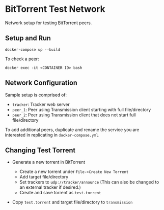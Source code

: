 # BitTorrent Test Network

Network setup for testing BitTorrent peers.

## Setup and Run

    docker-compose up --build

To check a peer:

    docker exec -it <CONTAINER ID> bash

## Network Configuration

Sample setup is comprised of:
  - `tracker`: Tracker web server
  - `peer_1`: Peer using Transmission client starting with full file/directory
  - `peer_2`: Peer using Transmission client that does not start full file/directory

To add additional peers, duplicate and rename the service you are interested in replicating
in `docker-compose.yml`.

## Changing Test Torrent

- Generate a new torrent in BitTorrent
  - Create a new torrent under `File->Create New Torrent`
  - Add target file/directory
  - Set trackers to `udp://tracker/announce` (This can also be changed to an external tracker if desired.)
  - Create and save torrent as `test.torrent`

- Copy `test.torrent` and target file/directory to `transmission`